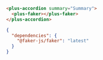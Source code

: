```html [template]
<plus-accordion summary="Summary">
  <plus-faker></plus-faker>
</plus-accordion>
```

```json [settings]
{
  "dependencies": {
    "@faker-js/faker": "latest"
  }
}
```
